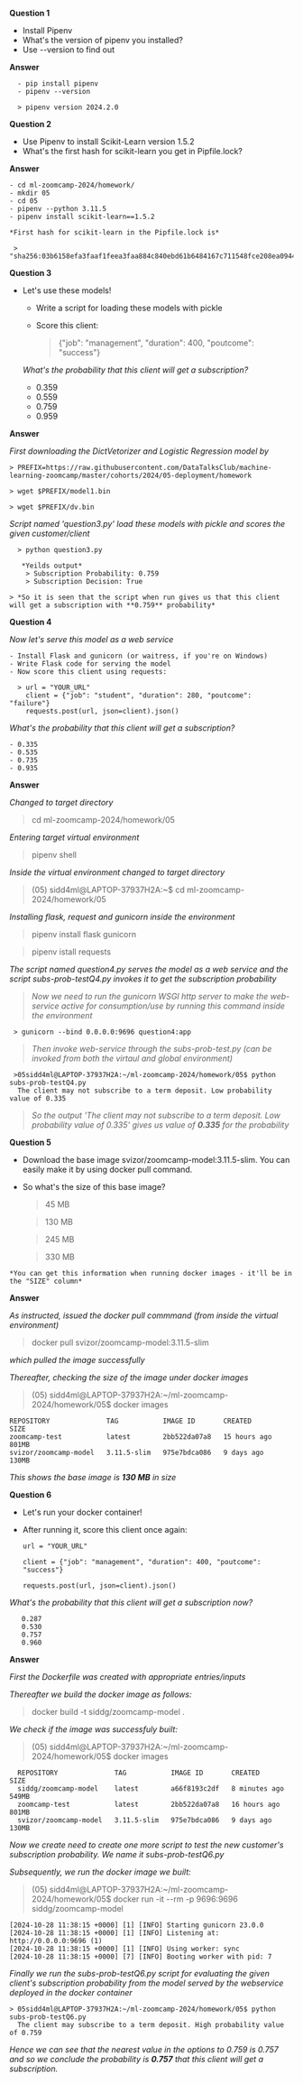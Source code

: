 **Question 1**
   - Install Pipenv
   - What's the version of pipenv you installed?
   - Use --version to find out

   **Answer**

      - pip install pipenv
      - pipenv --version

      > pipenv version 2024.2.0





**Question 2**
   - Use Pipenv to install Scikit-Learn version 1.5.2
   - What's the first hash for scikit-learn you get in Pipfile.lock?

   **Answer**

    - cd ml-zoomcamp-2024/homework/
    - mkdir 05
    - cd 05
    - pipenv --python 3.11.5
    - pipenv install scikit-learn==1.5.2

    *First hash for scikit-learn in the Pipfile.lock is*

     > "sha256:03b6158efa3faaf1feea3faa884c840ebd61b6484167c711548fce208ea09445"





**Question 3**

  - Let's use these models!
    - Write a script for loading these models with pickle
    - Score this client:

         > {"job": "management", "duration": 400, "poutcome": "success"}

    *What's the probability that this client will get a subscription?*

    - 0.359
    - 0.559
    - 0.759
    - 0.959

  **Answer**

   *First downloading the DictVetorizer and Logistic Regression model by*

    > PREFIX=https://raw.githubusercontent.com/DataTalksClub/machine-learning-zoomcamp/master/cohorts/2024/05-deployment/homework

    > wget $PREFIX/model1.bin

    > wget $PREFIX/dv.bin

   *Script named 'question3.py' load these models with pickle and scores the given customer/client*

      > python question3.py

       *Yeilds output*
        > Subscription Probability: 0.759
        > Subscription Decision: True

    > *So it is seen that the script when run gives us that this client will get a subscription with **0.759** probability*




**Question 4**

  *Now let's serve this model as a web service*

    - Install Flask and gunicorn (or waitress, if you're on Windows)
    - Write Flask code for serving the model
    - Now score this client using requests:

      > url = "YOUR_URL"
        client = {"job": "student", "duration": 280, "poutcome": "failure"}
        requests.post(url, json=client).json()

  *What's the probability that this client will get a subscription?*

    - 0.335
    - 0.535
    - 0.735
    - 0.935

  
  **Answer**

  *Changed to target directory*

   > cd ml-zoomcamp-2024/homework/05

  *Entering target virtual environment*

   > pipenv shell

  *Inside the virtual environment changed to target directory*

   > (05) sidd4ml@LAPTOP-37937H2A:~$ cd ml-zoomcamp-2024/homework/05

  *Installing flask, request and gunicorn inside the environment*

   > pipenv install flask gunicorn

   > pipenv istall requests

  
  *The script named question4.py serves the model as a web service and the script subs-prob-testQ4.py invokes it to get the subscription probability*

   > *Now we need to run the gunicorn WSGI http server to make the web-service active for consumption/use by running this command inside the environment*

     > gunicorn --bind 0.0.0.0:9696 question4:app

   > *Then invoke web-service through the subs-prob-test.py (can be invoked from both the virtaul and global environment)*

     >05sidd4ml@LAPTOP-37937H2A:~/ml-zoomcamp-2024/homework/05$ python subs-prob-testQ4.py
      The client may not subscribe to a term deposit. Low probability value of 0.335

   > *So the output 'The client may not subscribe to a term deposit. Low probability value of 0.335' gives us value of **0.335** for the probability*




**Question 5**

   - Download the base image svizor/zoomcamp-model:3.11.5-slim. You can easily make it by using docker pull command.

   - So what's the size of this base image?

     > 45 MB

     > 130 MB

     > 245 MB

     > 330 MB

    *You can get this information when running docker images - it'll be in the "SIZE" column*


**Answer**

 *As instructed, issued the docker pull commmand (from inside the virtual environment)*

  > docker pull svizor/zoomcamp-model:3.11.5-slim

 *which pulled the image successfully*

 *Thereafter, checking the size of the image under docker images*
  
   >(05) sidd4ml@LAPTOP-37937H2A:~/ml-zoomcamp-2024/homework/05$ docker images

    REPOSITORY              TAG           IMAGE ID       CREATED        SIZE
    zoomcamp-test           latest        2bb522da07a8   15 hours ago   801MB
    svizor/zoomcamp-model   3.11.5-slim   975e7bdca086   9 days ago     130MB

 *This shows the base image is **130 MB** in  size*



**Question 6**

 - Let's run your docker container!

 - After running it, score this client once again:

       url = "YOUR_URL"

       client = {"job": "management", "duration": 400, "poutcome": "success"}
      
       requests.post(url, json=client).json()

 *What's the probability that this client will get a subscription now?*

       0.287
       0.530
       0.757
       0.960


**Answer**


  *First the Dockerfile was created with appropriate entries/inputs*


  *Thereafter we build the docker image as follows:*

   > docker build -t siddg/zoomcamp-model .


  *We check if the image was successfuly built:*

   >  (05) sidd4ml@LAPTOP-37937H2A:~/ml-zoomcamp-2024/homework/05$ docker images

      REPOSITORY              TAG           IMAGE ID       CREATED         SIZE
      siddg/zoomcamp-model    latest        a66f8193c2df   8 minutes ago   549MB
      zoomcamp-test           latest        2bb522da07a8   16 hours ago    801MB
      svizor/zoomcamp-model   3.11.5-slim   975e7bdca086   9 days ago      130MB


  *Now we create need to create one more script to test the new customer's subscription probability. We name it subs-prob-testQ6.py*


  *Subsequently, we run the docker image we built:*

  > (05) sidd4ml@LAPTOP-37937H2A:~/ml-zoomcamp-2024/homework/05$ docker run -it --rm -p 9696:9696 siddg/zoomcamp-model

    [2024-10-28 11:38:15 +0000] [1] [INFO] Starting gunicorn 23.0.0
    [2024-10-28 11:38:15 +0000] [1] [INFO] Listening at: http://0.0.0.0:9696 (1)
    [2024-10-28 11:38:15 +0000] [1] [INFO] Using worker: sync
    [2024-10-28 11:38:15 +0000] [7] [INFO] Booting worker with pid: 7  


  *Finally we run the subs-prob-testQ6.py script for evaluating the given client's subscription probability from the model served by the webservice deployed in the docker container*

    > 05sidd4ml@LAPTOP-37937H2A:~/ml-zoomcamp-2024/homework/05$ python subs-prob-testQ6.py
      The client may subscribe to a term deposit. High probability value of 0.759

  *Hence we can see that the nearest value in the options to 0.759 is 0.757 and so we conclude the probability is **0.757** that this client will get a subscription.*